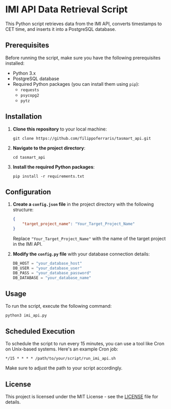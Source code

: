 # IMI API Data Retrieval Script

This Python script retrieves data from the IMI API, converts timestamps to CET time, and inserts it into a PostgreSQL database.

## Prerequisites

Before running the script, make sure you have the following prerequisites installed:

- Python 3.x
- PostgreSQL database
- Required Python packages (you can install them using `pip`):
  - `requests`
  - `psycopg2`
  - `pytz`

## Installation

1. **Clone this repository** to your local machine:

   ```shell
   git clone https://github.com/filippoferraris/tasmart_api.git
   ```

2. **Navigate to the project directory**:

   ```shell
   cd tasmart_api
   ```

3. **Install the required Python packages**:

   ```shell
   pip install -r requirements.txt
   ```

## Configuration

1. **Create a `config.json` file** in the project directory with the following structure:

   ```json
   {
       "target_project_name": "Your_Target_Project_Name"
   }
   ```

   Replace `"Your_Target_Project_Name"` with the name of the target project in the IMI API.

2. **Modify the `config.py` file** with your database connection details:

   ```python
   DB_HOST = "your_database_host"
   DB_USER = "your_database_user"
   DB_PASS = "your_database_password"
   DB_DATABASE = "your_database_name"
   ```

## Usage

To run the script, execute the following command:

```shell
python3 imi_api.py
```

## Scheduled Execution

To schedule the script to run every 15 minutes, you can use a tool like Cron on Unix-based systems. Here's an example Cron job:

```shell
*/15 * * * * /path/to/your/script/run_imi_api.sh
```

Make sure to adjust the path to your script accordingly.

## License

This project is licensed under the MIT License - see the [LICENSE](LICENSE) file for details.